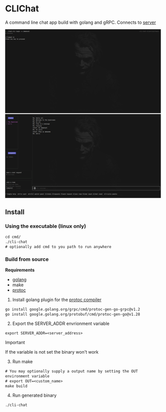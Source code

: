 # CLIChat
A command line chat app build with golang and gRPC. Connects to [server](https://github.com/Ayobami0/cli-chat-server)

![CLIChat in action](screenshots/sample-1.png)
![CLIChat in action](screenshots/sample-2.png)

## Install
### Using the executable (linux only)
```
cd cmd/
./cli-chat
# optionally add cmd to you path to run anywhere
```
### Build from source
__Requirements__
- [golang](https://golang.org/doc/install)
- make
- [protoc](https://grpc.io/docs/protoc-installation/)

1. Install golang plugin for the [protoc compiler](https://grpc.io/docs/languages/go/quickstart/#prerequisites)
```
go install google.golang.org/grpc/cmd/protoc-gen-go-grpc@v1.2
go install google.golang.org/protobuf/cmd/protoc-gen-go@v1.28
```
2. Export the SERVER_ADDR envrionment variable
```
export SERVER_ADDR=<server_address>
```
> [!IMPORTANT]
> If the variable is not set the binary won't work
3. Run make
```
# You may optionally supply a output name by setting the OUT environment variable
# export OUT=<custom_name>
make build
```
4. Run generated binary
```
./cli-chat
```
